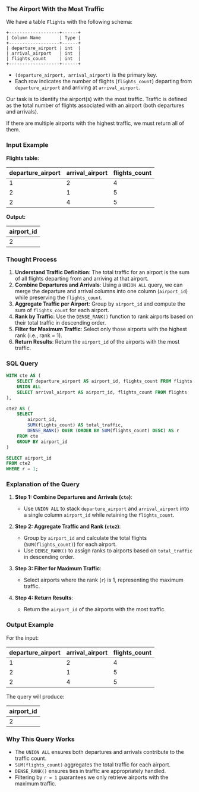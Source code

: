 ### The Airport With the Most Traffic

We have a table `Flights` with the following schema:

```
+-------------------+------+ 
| Column Name       | Type | 
+-------------------+------+ 
| departure_airport | int  |
| arrival_airport   | int  |
| flights_count     | int  |
+-------------------+------+ 
```

- `(departure_airport, arrival_airport)` is the primary key.
- Each row indicates the number of flights (`flights_count`) departing from `departure_airport` and arriving at `arrival_airport`.

Our task is to identify the airport(s) with the most traffic. Traffic is defined as the total number of flights associated with an airport (both departures and arrivals).

If there are multiple airports with the highest traffic, we must return all of them.

### Input Example

**Flights table:**

| departure_airport | arrival_airport | flights_count |
|-------------------|-----------------|---------------|
| 1                 | 2               | 4             |
| 2                 | 1               | 5             |
| 2                 | 4               | 5             |

**Output:**

| airport_id |
|------------|
| 2          |

### Thought Process

1. **Understand Traffic Definition**: The total traffic for an airport is the sum of all flights departing from and arriving at that airport.
2. **Combine Departures and Arrivals**: Using a `UNION ALL` query, we can merge the departure and arrival columns into one column (`airport_id`) while preserving the `flights_count`.
3. **Aggregate Traffic per Airport**: Group by `airport_id` and compute the sum of `flights_count` for each airport.
4. **Rank by Traffic**: Use the `DENSE_RANK()` function to rank airports based on their total traffic in descending order.
5. **Filter for Maximum Traffic**: Select only those airports with the highest rank (i.e., rank = 1).
6. **Return Results**: Return the `airport_id` of the airports with the most traffic.

### SQL Query

```sql
WITH cte AS (
    SELECT departure_airport AS airport_id, flights_count FROM flights
    UNION ALL 
    SELECT arrival_airport AS airport_id, flights_count FROM flights
),

cte2 AS (
    SELECT 
        airport_id,
        SUM(flights_count) AS total_traffic,
        DENSE_RANK() OVER (ORDER BY SUM(flights_count) DESC) AS r
    FROM cte
    GROUP BY airport_id
)

SELECT airport_id 
FROM cte2
WHERE r = 1;
```

### Explanation of the Query

1. **Step 1: Combine Departures and Arrivals (`cte`)**:
   - Use `UNION ALL` to stack `departure_airport` and `arrival_airport` into a single column `airport_id` while retaining the `flights_count`.

2. **Step 2: Aggregate Traffic and Rank (`cte2`)**:
   - Group by `airport_id` and calculate the total flights (`SUM(flights_count)`) for each airport.
   - Use `DENSE_RANK()` to assign ranks to airports based on `total_traffic` in descending order.

3. **Step 3: Filter for Maximum Traffic**:
   - Select airports where the rank (`r`) is 1, representing the maximum traffic.

4. **Step 4: Return Results**:
   - Return the `airport_id` of the airports with the most traffic.

### Output Example

For the input:

| departure_airport | arrival_airport | flights_count |
|-------------------|-----------------|---------------|
| 1                 | 2               | 4             |
| 2                 | 1               | 5             |
| 2                 | 4               | 5             |

The query will produce:

| airport_id |
|------------|
| 2          |

### Why This Query Works

- The `UNION ALL` ensures both departures and arrivals contribute to the traffic count.
- `SUM(flights_count)` aggregates the total traffic for each airport.
- `DENSE_RANK()` ensures ties in traffic are appropriately handled.
- Filtering by `r = 1` guarantees we only retrieve airports with the maximum traffic.
